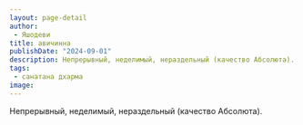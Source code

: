 ```yaml
---
layout: page-detail
author:
 - Яшодеви
title: авичинна
publishDate: "2024-09-01"
description: Непрерывный, неделимый, нераздельный (качество Абсолюта).
tags:
 - санатана дхарма
image: 
---
```


Непрерывный, неделимый, нераздельный (качество Абсолюта).

